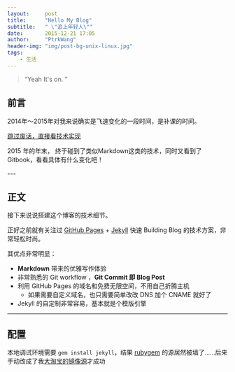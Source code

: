 ```yaml
---
layout:     post
title:      "Hello My Blog"
subtitle:   " \"追上年轻人\""
date:       2015-12-21 17:05
author:     "PtrkWang"
header-img: "img/post-bg-unix-linux.jpg"
tags:
    - 生活
---
```


> “Yeah It's on. ”


## 前言

2014年～2015年对我来说确实是飞速变化的一段时间，是补课的时间。

[跳过废话，直接看技术实现 ](#build)



2015 年的年末， 终于碰到了类似Markdown这类的技术，同时又看到了Gitbook，看看具体有什么变化吧！


<p id = "build"></p>
---

## 正文

接下来说说搭建这个博客的技术细节。  

正好之前就有关注过 [GitHub Pages](https://pages.github.com/) + [Jekyll](http://jekyllrb.com/) 快速 Building Blog 的技术方案，非常轻松时尚。

其优点非常明显：

* **Markdown** 带来的优雅写作体验
* 非常熟悉的 Git workflow ，**Git Commit 即 Blog Post**
* 利用 GitHub Pages 的域名和免费无限空间，不用自己折腾主机
	* 如果需要自定义域名，也只需要简单改改 DNS 加个 CNAME 就好了
* Jekyll 的自定制非常容易，基本就是个模版引擎


---

## 配置

本地调试环境需要 `gem install jekyll`，结果 [rubygem](https://rubygem.com) 的源居然被墙了……后来手动改成了我[大淘宝的镜像源](https://ruby.taobao.com)才成功
